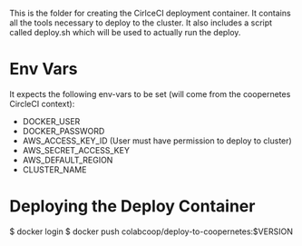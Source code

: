 This is the folder for creating the CirlceCI deployment container. It contains all the tools necessary to deploy to the cluster. It also includes a script called deploy.sh which will be used to actually run the deploy.

# Env Vars
It expects the following env-vars to be set (will come from the coopernetes CircleCI context):
 - DOCKER_USER
 - DOCKER_PASSWORD
 - AWS_ACCESS_KEY_ID (User must have permission to deploy to cluster)
 - AWS_SECRET_ACCESS_KEY
 - AWS_DEFAULT_REGION
 - CLUSTER_NAME

# Deploying the Deploy Container
$ docker login
$ docker push colabcoop/deploy-to-coopernetes:$VERSION
